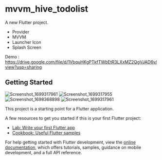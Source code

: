# mvvm_hive_todolist

A new Flutter project.
- Provider
- MVVM
- Launcher Icon
- Splash Screen
  
Demo :
https://drive.google.com/file/d/1VbquHKgPTkfTWbEtR3LXxMZ2QgVJAD6v/view?usp=sharing
## Getting Started

![Screenshot_1699317961](https://github.com/eman55555/Provider-Todo-List/assets/45310369/af47a405-d9f3-4205-8334-1d6f54759e0a)
![Screenshot_1699317955](https://github.com/eman55555/Provider-Todo-List/assets/45310369/2338ede2-fb2e-4ef8-83e2-044c0a4408f7)
![Screenshot_1698368898](https://github.com/eman55555/Provider-Todo-List/assets/45310369/9699f2a4-7b5e-4942-a2b4-2e0a950f2b12)
![Screenshot_1699317961](https://github.com/eman55555/Provider-Todo-List/assets/45310369/11e1d91f-8983-4c45-869e-08bf72eda651)


This project is a starting point for a Flutter application.


A few resources to get you started if this is your first Flutter project:

- [Lab: Write your first Flutter app](https://docs.flutter.dev/get-started/codelab)
- [Cookbook: Useful Flutter samples](https://docs.flutter.dev/cookbook)

For help getting started with Flutter development, view the
[online documentation](https://docs.flutter.dev/), which offers tutorials,
samples, guidance on mobile development, and a full API reference.
